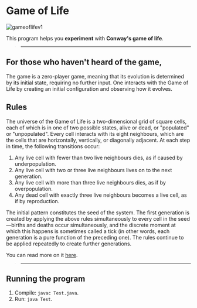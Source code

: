 # Game of Life

![gameoflifev1](https://user-images.githubusercontent.com/10222413/29320187-0faba98c-81f4-11e7-8bd5-5a5290cbdbc9.gif)

This program helps you **experiment** with **Conway's game of life**.

> -------------

## For those who haven't heard of the game,

The game is a zero-player game, meaning that its evolution is determined by its initial state, requiring no further input. One interacts with the Game of Life by creating an initial configuration and observing how it evolves.

## Rules

The universe of the Game of Life is a two-dimensional grid of square cells, each of which is in one of two possible states, alive or dead, or "populated" or "unpopulated". Every cell interacts with its eight neighbours, which are the cells that are horizontally, vertically, or diagonally adjacent. At each step in time, the following transitions occur:

1. Any live cell with fewer than two live neighbours dies, as if caused by underpopulation.
2. Any live cell with two or three live neighbours lives on to the next generation.
3. Any live cell with more than three live neighbours dies, as if by overpopulation.
4. Any dead cell with exactly three live neighbours becomes a live cell, as if by reproduction.

The initial pattern constitutes the seed of the system. The first generation is created by applying the above rules simultaneously to every cell in the seed—births and deaths occur simultaneously, and the discrete moment at which this happens is sometimes called a tick (in other words, each generation is a pure function of the preceding one). The rules continue to be applied repeatedly to create further generations.

You can read more on it [here](https://en.wikipedia.org/wiki/Conway%27s_Game_of_Life).

> ---------------

## Running the program

1. Compile: `javac Test.java`.
2. Run: `java Test`.
